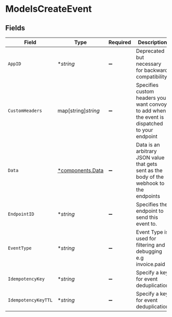 # ModelsCreateEvent


## Fields

| Field                                                                                         | Type                                                                                          | Required                                                                                      | Description                                                                                   |
| --------------------------------------------------------------------------------------------- | --------------------------------------------------------------------------------------------- | --------------------------------------------------------------------------------------------- | --------------------------------------------------------------------------------------------- |
| `AppID`                                                                                       | **string*                                                                                     | :heavy_minus_sign:                                                                            | Deprecated but necessary for backward compatibility.                                          |
| `CustomHeaders`                                                                               | map[string]*string*                                                                           | :heavy_minus_sign:                                                                            | Specifies custom headers you want convoy to add when the event is dispatched to your endpoint |
| `Data`                                                                                        | [*components.Data](../../models/components/data.md)                                           | :heavy_minus_sign:                                                                            | Data is an arbitrary JSON value that gets sent as the body of the<br/>webhook to the endpoints |
| `EndpointID`                                                                                  | **string*                                                                                     | :heavy_minus_sign:                                                                            | Specifies the endpoint to send this event to.                                                 |
| `EventType`                                                                                   | **string*                                                                                     | :heavy_minus_sign:                                                                            | Event Type is used for filtering and debugging e.g invoice.paid                               |
| `IdempotencyKey`                                                                              | **string*                                                                                     | :heavy_minus_sign:                                                                            | Specify a key for event deduplication                                                         |
| `IdempotencyKeyTTL`                                                                           | **string*                                                                                     | :heavy_minus_sign:                                                                            | Specify a key for event deduplication                                                         |